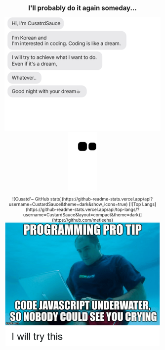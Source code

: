 <h2 align="center">
  I'll probably do it again someday... 
  
</h2>

<div align=center>
  
  ![imsg](https://github.com/CustardSauce/CustardSauce/blob/main/deco/template.svg)
  ![snake gif](https://github.com/CustardSauce/CustardSauce/blob/output/github-contribution-grid-snake.svg)

  <div>
    ![Cusatd'~ GitHub stats](https://github-readme-stats.vercel.app/api?username=CustardSauce&theme=dark&show_icons=true)
    [![Top Langs](https://github-readme-stats.vercel.app/api/top-langs/?username=CustardSauce&layout=compact&theme=dark)](https://github.com/metleeha)
  </divv>

  <img src=./images/meme3.png>
  
</div>
